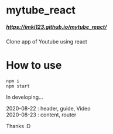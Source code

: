 # mytube_react
##### https://imki123.github.io/mytube_react/
Clone app of Youtube using react

# How to use
```
npm i  
npm start
```  

In developing...

2020-08-22 : header, guide, Video  
2020-08-23 : content, router

Thanks :D
